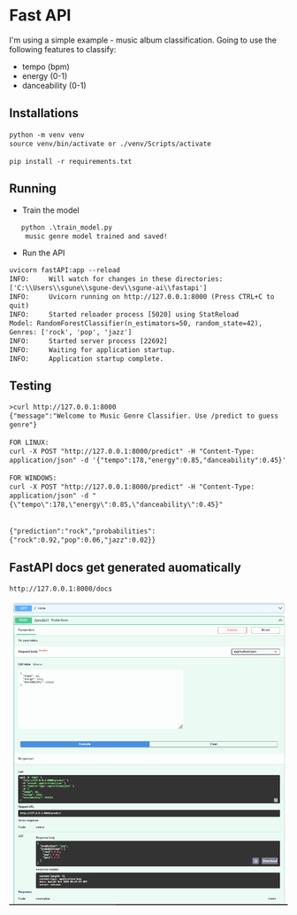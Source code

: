 # Fast API 

I'm using a simple example - music album classification.
Going to use the following features to classify:
-    tempo (bpm)
-    energy (0-1)
-    danceability (0-1)


## Installations

```
python -m venv venv
source venv/bin/activate or ./venv/Scripts/activate

pip install -r requirements.txt
```

## Running
- Train the model
```
   python .\train_model.py
    music genre model trained and saved!
```
- Run the API

```
uvicorn fastAPI:app --reload
INFO:     Will watch for changes in these directories: ['C:\\Users\\sgune\\sgune-dev\\sgune-ai\\fastapi']
INFO:     Uvicorn running on http://127.0.0.1:8000 (Press CTRL+C to quit)
INFO:     Started reloader process [5020] using StatReload
Model: RandomForestClassifier(n_estimators=50, random_state=42), Genres: ['rock', 'pop', 'jazz']
INFO:     Started server process [22692]
INFO:     Waiting for application startup.
INFO:     Application startup complete.
```

## Testing
```
>curl http://127.0.0.1:8000
{"message":"Welcome to Music Genre Classifier. Use /predict to guess genre"}

FOR LINUX:
curl -X POST "http://127.0.0.1:8000/predict" -H "Content-Type: application/json" -d '{"tempo":178,"energy":0.85,"danceability":0.45}'

FOR WINDOWS:
curl -X POST "http://127.0.0.1:8000/predict" -H "Content-Type: application/json" -d "{\"tempo\":178,\"energy\":0.85,\"danceability\":0.45}"


{"prediction":"rock","probabilities":{"rock":0.92,"pop":0.06,"jazz":0.02}}

```

## FastAPI docs get generated auomatically
```
http://127.0.0.1:8000/docs
```
![](./images/screenshot.PNG)